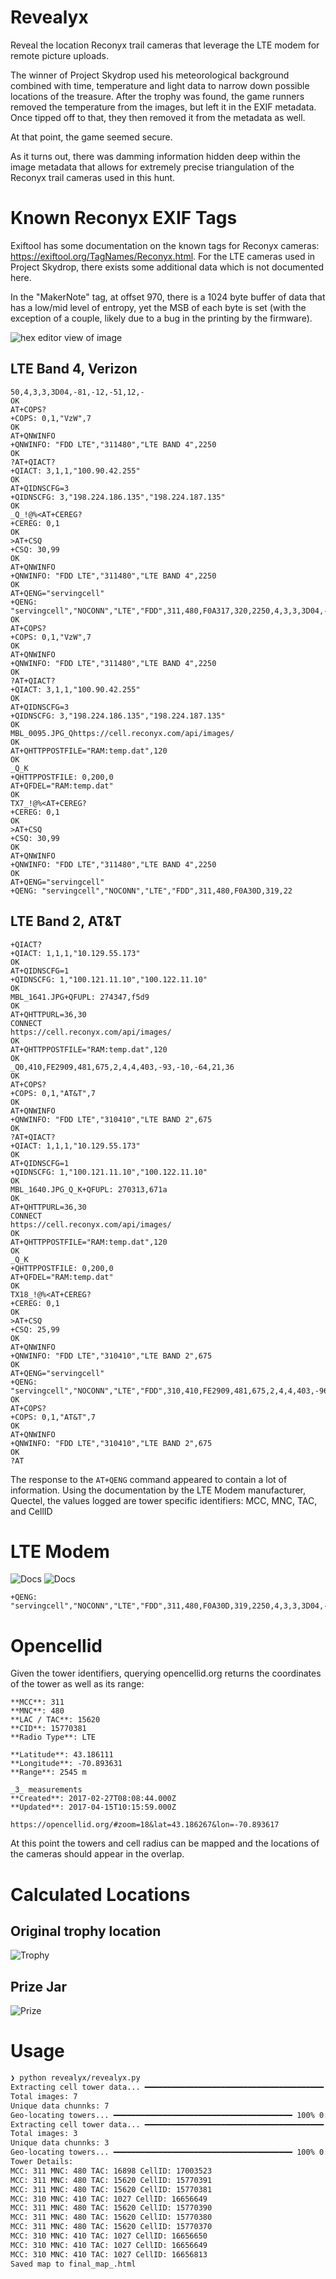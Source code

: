 # Revealyx

Reveal the location Reconyx trail cameras that leverage the LTE modem for remote picture uploads.

The winner of Project Skydrop used his meteorological background combined with time, temperature and light data to narrow down possible locations of the treasure. After the trophy was found, the game runners removed the temperature from the images, but left it in the EXIF metadata. Once tipped off to that, they then removed it from the metadata as well.

At that point, the game seemed secure.

As it turns out, there was damming information hidden deep within the image metadata that allows for extremely precise triangulation of the Reconyx trail cameras used in this hunt.

# Known Reconyx EXIF Tags

Exiftool has some documentation on the known tags for Reconyx cameras: https://exiftool.org/TagNames/Reconyx.html. For the LTE cameras used in Project Skydrop, there exists some additional data which is not documented here.

In the "MakerNote" tag, at offset 970, there is a 1024 byte buffer of data that has a low/mid level of entropy, yet the MSB of each byte is set (with the exception of a couple, likely due to a bug in the printing by the firmware).

![hex editor view of image](docs/hex_editor.png)

## LTE Band 4, Verizon

```plaintext
50,4,3,3,3D04,-81,-12,-51,12,-
OK
AT+COPS?
+COPS: 0,1,"VzW",7
OK
AT+QNWINFO
+QNWINFO: "FDD LTE","311480","LTE BAND 4",2250
OK
?AT+QIACT?
+QIACT: 3,1,1,"100.90.42.255"
OK
AT+QIDNSCFG=3
+QIDNSCFG: 3,"198.224.186.135","198.224.187.135"
OK
_Q_!@%<AT+CEREG?
+CEREG: 0,1
OK
>AT+CSQ
+CSQ: 30,99
OK
AT+QNWINFO
+QNWINFO: "FDD LTE","311480","LTE BAND 4",2250
OK
AT+QENG="servingcell"
+QENG: "servingcell","NOCONN","LTE","FDD",311,480,F0A317,320,2250,4,3,3,3D04,-83,-8,-56,23,41
OK
AT+COPS?
+COPS: 0,1,"VzW",7
OK
AT+QNWINFO
+QNWINFO: "FDD LTE","311480","LTE BAND 4",2250
OK
?AT+QIACT?
+QIACT: 3,1,1,"100.90.42.255"
OK
AT+QIDNSCFG=3
+QIDNSCFG: 3,"198.224.186.135","198.224.187.135"
OK
MBL_0095.JPG_Qhttps://cell.reconyx.com/api/images/
OK
AT+QHTTPPOSTFILE="RAM:temp.dat",120
OK
_Q_K
+QHTTPPOSTFILE: 0,200,0
AT+QFDEL="RAM:temp.dat"
OK
TX7_!@%<AT+CEREG?
+CEREG: 0,1
OK
>AT+CSQ
+CSQ: 30,99
OK
AT+QNWINFO
+QNWINFO: "FDD LTE","311480","LTE BAND 4",2250
OK
AT+QENG="servingcell"
+QENG: "servingcell","NOCONN","LTE","FDD",311,480,F0A30D,319,22
```

## LTE Band 2, AT&T

```plaintext
+QIACT?
+QIACT: 1,1,1,"10.129.55.173"
OK
AT+QIDNSCFG=1
+QIDNSCFG: 1,"100.121.11.10","100.122.11.10"
OK
MBL_1641.JPG+QFUPL: 274347,f5d9
OK
AT+QHTTPURL=36,30
CONNECT
https://cell.reconyx.com/api/images/
OK
AT+QHTTPPOSTFILE="RAM:temp.dat",120
OK
_Q0,410,FE2909,481,675,2,4,4,403,-93,-10,-64,21,36
OK
AT+COPS?
+COPS: 0,1,"AT&T",7
OK
AT+QNWINFO
+QNWINFO: "FDD LTE","310410","LTE BAND 2",675
OK
?AT+QIACT?
+QIACT: 1,1,1,"10.129.55.173"
OK
AT+QIDNSCFG=1
+QIDNSCFG: 1,"100.121.11.10","100.122.11.10"
OK
MBL_1640.JPG_Q_K+QFUPL: 270313,671a
OK
AT+QHTTPURL=36,30
CONNECT
https://cell.reconyx.com/api/images/
OK
AT+QHTTPPOSTFILE="RAM:temp.dat",120
OK
_Q_K
+QHTTPPOSTFILE: 0,200,0
AT+QFDEL="RAM:temp.dat"
OK
TX18_!@%<AT+CEREG?
+CEREG: 0,1
OK
>AT+CSQ
+CSQ: 25,99
OK
AT+QNWINFO
+QNWINFO: "FDD LTE","310410","LTE BAND 2",675
OK
AT+QENG="servingcell"
+QENG: "servingcell","NOCONN","LTE","FDD",310,410,FE2909,481,675,2,4,4,403,-96,-6,-64,16,34
OK
AT+COPS?
+COPS: 0,1,"AT&T",7
OK
AT+QNWINFO
+QNWINFO: "FDD LTE","310410","LTE BAND 2",675
OK
?AT
```

The response to the `AT+QENG` command appeared to contain a lot of information. Using the documentation by the LTE Modem manufacturer, Quectel, the values logged are tower specific identifiers: MCC, MNC, TAC, and CellID


# LTE Modem

![Docs](docs/qeng_doc_1.png)
![Docs](docs/qeng_doc_2.png)


```
+QENG: "servingcell","NOCONN","LTE","FDD",311,480,F0A30D,319,2250,4,3,3,3D04,-79,-8,-54,16,44
```

# Opencellid

Given the tower identifiers, querying opencellid.org returns the coordinates of the tower as well as its range:

```
**MCC**: 311  
**MNC**: 480  
**LAC / TAC**: 15620  
**CID**: 15770381  
**Radio Type**: LTE

**Latitude**: 43.186111  
**Longitude**: -70.893631  
**Range**: 2545 m  
  
_3_ measurements  
**Created**: 2017-02-27T08:08:44.000Z  
**Updated**: 2017-04-15T10:15:59.000Z

https://opencellid.org/#zoom=18&lat=43.186267&lon=-70.893617
```

At this point the towers and cell radius can be mapped and the locations of the cameras should appear in the overlap. 

# Calculated Locations

## Original trophy location

![Trophy](docs/trophy_location.png)

## Prize Jar

![Prize](docs/prize_jar_location.png)

# Usage

```bash
❯ python revealyx/revealyx.py
Extracting cell tower data... ━━━━━━━━━━━━━━━━━━━━━━━━━━━━━━━━━━━━━━━━ 100% 0:00:00
Total images: 7
Unique data chunnks: 7
Geo-locating towers... ━━━━━━━━━━━━━━━━━━━━━━━━━━━━━━━━━━━━━━━━ 100% 0:00:00
Extracting cell tower data... ━━━━━━━━━━━━━━━━━━━━━━━━━━━━━━━━━━━━━━━━ 100% 0:00:00
Total images: 3
Unique data chunnks: 3
Geo-locating towers... ━━━━━━━━━━━━━━━━━━━━━━━━━━━━━━━━━━━━━━━━ 100% 0:00:00
Tower Details:
MCC: 311 MNC: 480 TAC: 16898 CellID: 17003523
MCC: 311 MNC: 480 TAC: 15620 CellID: 15770391
MCC: 311 MNC: 480 TAC: 15620 CellID: 15770381
MCC: 310 MNC: 410 TAC: 1027 CellID: 16656649
MCC: 311 MNC: 480 TAC: 15620 CellID: 15770390
MCC: 311 MNC: 480 TAC: 15620 CellID: 15770380
MCC: 311 MNC: 480 TAC: 15620 CellID: 15770370
MCC: 310 MNC: 410 TAC: 1027 CellID: 16656650
MCC: 310 MNC: 410 TAC: 1027 CellID: 16656649
MCC: 310 MNC: 410 TAC: 1027 CellID: 16656813
Saved map to final_map_.html
```